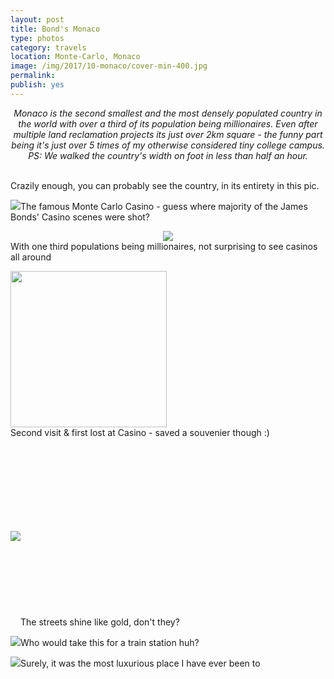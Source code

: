```yaml
---
layout: post
title: Bond's Monaco
type: photos
category: travels
location: Monte-Carlo, Monaco
image: /img/2017/10-monaco/cover-min-400.jpg
permalink: 
publish: yes
---
```

<!-- http://compressjpeg.com -->
<!-- http://compressimage.toolur.com/ -->
<center><i>
Monaco is the second smallest and the most densely populated country in the world with over a third of its population being millionaires. Even after multiple land reclamation projects its just over 2km square - the funny part being it's just over 5 times of my otherwise considered tiny college campus.
PS: We walked the country's width on foot in less than half an hour.
</i></center>
<br>
<p class="center"><img src="{{site.baseurl}}/img/2017/10-monaco/cover-min.jpg" alt="">Crazily enough, you can probably see the country, in its entirety in this pic.</p>

<p class="center"><img src="{{site.baseurl}}/img/2017/10-monaco/1-min.jpg">The famous Monte Carlo Casino - guess where majority of the James Bonds' Casino scenes were shot?</p>

<p class="center"><center><img src="{{site.baseurl}}/img/2017/10-monaco/2-min.jpg"></center>With one third populations being millionaires, not surprising to see casinos all around</p>

<p class="center"><img src="{{site.baseurl}}/img/2017/10-monaco/3.0-min.jpg" style="width: 250px;"><br><span>Second visit &amp; first lost at Casino - saved a souvenier though :)</span></p>

<p class="center"><img src="{{site.baseurl}}/img/2017/10-monaco/3-min.jpg"  class="potrait-image" style="margin: 135px 0;">The streets shine like gold, don't they?</p>

<p class="center"><img src="{{site.baseurl}}/img/2017/10-monaco/4-min.jpg">Who would take this for a train station huh?</p>

<p class="center"><img src="{{site.baseurl}}/img/2017/10-monaco/5-min.jpg">Surely, it was the most luxurious place I have ever been to</p>